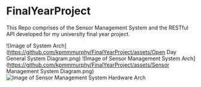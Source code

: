 FinalYearProject
================

This Repo comprises of the Sensor Management System and the RESTful API developed for my university 
final year project. 

![Image of System Arch](https://github.com/kpmmmurphy/FinalYearProject/assets/Open Day General System Diagram.png)
![Image of Sensor Management System Arch](https://github.com/kpmmmurphy/FinalYearProject/assets/Sensor Management System Diagram.png)
![Image of Sensor Management System Hardware Arch](https://github.com/kpmmmurphy/FinalYearProject/assets/schematic_rasp_bb.png)




